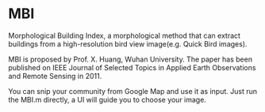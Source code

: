 # MBI
Morphological Building Index, a morphological method that can extract buildings from a high-resolution bird view image(e.g. Quick Bird images). 

MBI is proposed by Prof. X. Huang, Wuhan University. 
The paper has been published on IEEE Journal of Selected Topics in Applied Earth Observations and Remote Sensing in 2011. 

You can snip your community from Google Map and use it as input. 
Just run the MBI.m directly, a UI will guide you to choose your image.
